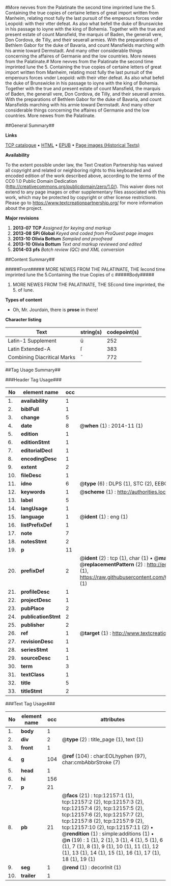 #More nevves from the Palatinate the second time imprinted Iune the 5. Containing the true copies of certaine letters of great import written from Manheim, relating most fully the last pursuit of the emperours forces vnder Leopold: with their vtter defeat. As also what befell the duke of Brunswicke in his passage to ioyne with the king of Bohemia. Together with the true and present estate of count Mansfield, the marquis of Baden, the generall vere, Don Cordova, de Tilly, and their seuerall armies. With the preparations of Bethlem Gabor for the duke of Bavaria, and count Mansfields marching with his armie toward Dermstadt. And many other considerable things concerning the affaires of Germanie and the low countries. More newes from the Palatinate.#
More nevves from the Palatinate the second time imprinted Iune the 5. Containing the true copies of certaine letters of great import written from Manheim, relating most fully the last pursuit of the emperours forces vnder Leopold: with their vtter defeat. As also what befell the duke of Brunswicke in his passage to ioyne with the king of Bohemia. Together with the true and present estate of count Mansfield, the marquis of Baden, the generall vere, Don Cordova, de Tilly, and their seuerall armies. With the preparations of Bethlem Gabor for the duke of Bavaria, and count Mansfields marching with his armie toward Dermstadt. And many other considerable things concerning the affaires of Germanie and the low countries.
More newes from the Palatinate.

##General Summary##

**Links**

[TCP catalogue](http://www.ota.ox.ac.uk/tcp/)  • 
[HTML](http://tei.it.ox.ac.uk/tcp/Texts-HTML/free/A08/A08158.html)  • 
[EPUB](http://tei.it.ox.ac.uk/tcp/Texts-EPUB/free/A08/A08158.epub) • 
[Page images (Historical Texts)](https://historicaltexts.jisc.ac.uk/eebo-99847137e)

**Availability**

To the extent possible under law, the Text Creation Partnership has waived all copyright and related or neighboring rights to this keyboarded and encoded edition of the work described above, according to the terms of the CC0 1.0 Public Domain Dedication (http://creativecommons.org/publicdomain/zero/1.0/). This waiver does not extend to any page images or other supplementary files associated with this work, which may be protected by copyright or other license restrictions. Please go to https://www.textcreationpartnership.org/ for more information about the project.

**Major revisions**

1. __2013-07__ __TCP__ *Assigned for keying and markup*
1. __2013-08__ __SPi Global__ *Keyed and coded from ProQuest page images*
1. __2013-10__ __Olivia Bottum__ *Sampled and proofread*
1. __2013-10__ __Olivia Bottum__ *Text and markup reviewed and edited*
1. __2014-03__ __pfs__ *Batch review (QC) and XML conversion*

##Content Summary##

#####Front#####
MORE NEWES FROM THE PALATINATE, THE ſecond time imprinted Iune the 5.Containing the true Copies of c
#####Body#####

1. MORE NEWES FROM THE PALATINATE, THE SEcond time imprinted, the 5. of Iune.

**Types of content**

  * Oh, Mr. Jourdain, there is **prose** in there!

**Character listing**


|Text|string(s)|codepoint(s)|
|---|---|---|
|Latin-1 Supplement|ü|252|
|Latin Extended-A|ſ|383|
|Combining             Diacritical Marks|̄|772|

##Tag Usage Summary##

###Header Tag Usage###

|No|element name|occ|attributes|
|---|---|---|---|
|1.|__availability__|1||
|2.|__biblFull__|1||
|3.|__change__|5||
|4.|__date__|8| @__when__ (1) : 2014-11 (1)|
|5.|__edition__|1||
|6.|__editionStmt__|1||
|7.|__editorialDecl__|1||
|8.|__encodingDesc__|1||
|9.|__extent__|2||
|10.|__fileDesc__|1||
|11.|__idno__|6| @__type__ (6) : DLPS (1), STC (2), EEBO-CITATION (1), PROQUEST (1), VID (1)|
|12.|__keywords__|1| @__scheme__ (1) : http://authorities.loc.gov/ (1)|
|13.|__label__|5||
|14.|__langUsage__|1||
|15.|__language__|1| @__ident__ (1) : eng (1)|
|16.|__listPrefixDef__|1||
|17.|__note__|7||
|18.|__notesStmt__|2||
|19.|__p__|11||
|20.|__prefixDef__|2| @__ident__ (2) : tcp (1), char (1)  •  @__matchPattern__ (2) : ([0-9\-]+):([0-9IVX]+) (1), (.+) (1)  •  @__replacementPattern__ (2) : http://eebo.chadwyck.com/downloadtiff?vid=$1&page=$2 (1), https://raw.githubusercontent.com/textcreationpartnership/Texts/master/tcpchars.xml#$1 (1)|
|21.|__profileDesc__|1||
|22.|__projectDesc__|1||
|23.|__pubPlace__|2||
|24.|__publicationStmt__|2||
|25.|__publisher__|2||
|26.|__ref__|1| @__target__ (1) : http://www.textcreationpartnership.org/docs/. (1)|
|27.|__revisionDesc__|1||
|28.|__seriesStmt__|1||
|29.|__sourceDesc__|1||
|30.|__term__|3||
|31.|__textClass__|1||
|32.|__title__|5||
|33.|__titleStmt__|2||


###Text Tag Usage###

|No|element name|occ|attributes|
|---|---|---|---|
|1.|__body__|1||
|2.|__div__|2| @__type__ (2) : title_page (1), text (1)|
|3.|__front__|1||
|4.|__g__|104| @__ref__ (104) : char:EOLhyphen (97), char:cmbAbbrStroke (7)|
|5.|__head__|1||
|6.|__hi__|156||
|7.|__p__|21||
|8.|__pb__|21| @__facs__ (21) : tcp:12157:1 (1), tcp:12157:2 (2), tcp:12157:3 (2), tcp:12157:4 (2), tcp:12157:5 (2), tcp:12157:6 (2), tcp:12157:7 (2), tcp:12157:8 (2), tcp:12157:9 (2), tcp:12157:10 (2), tcp:12157:11 (2)  •  @__rendition__ (1) : simple:additions (1)  •  @__n__ (19) : 1 (1), 2 (1), 3 (1), 4 (1), 5 (1), 6 (1), 7 (1), 8 (1), 9 (1), 10 (1), 11 (1), 12 (1), 13 (1), 14 (1), 15 (1), 16 (1), 17 (1), 18 (1), 19 (1)|
|9.|__seg__|1| @__rend__ (1) : decorInit (1)|
|10.|__trailer__|1||
